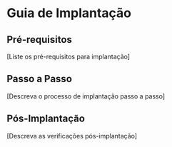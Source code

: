 # Guia de Implantação

## Pré-requisitos
[Liste os pré-requisitos para implantação]

## Passo a Passo
[Descreva o processo de implantação passo a passo]

## Pós-Implantação
[Descreva as verificações pós-implantação]
